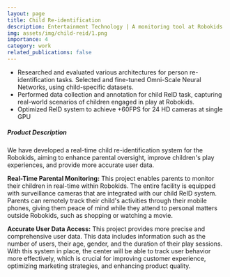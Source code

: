 ```yaml
---
layout: page
title: Child Re-identification
description: Entertainment Technology | A monitoring tool at Robokids
img: assets/img/child-reid/1.png
importance: 4
category: work
related_publications: false
---
```


- Researched and evaluated various architectures for person re-identification tasks. Selected and fine-tuned Omni-Scale Neural Networks, using child-specific datasets.
- Performed data collection and annotation for child ReID task, capturing real-world scenarios of children engaged in play at Robokids.
- Optimized ReID system to achieve +60FPS for 24 HD cameras at single GPU



##### **Product Description**

We have developed a real-time child re-identification system for the Robokids, aiming to enhance parental oversight, improve children's play experiences, and provide more accurate user data. 


**Real-Time Parental Monitoring:**
This project enables parents to monitor their children in real-time within Robokids. The entire facility is equipped with surveillance cameras that are integrated with our child ReID system. Parents can remotely track their child's activities through their mobile phones, giving them peace of mind while they attend to personal matters outside Robokids, such as shopping or watching a movie.

**Accurate User Data Access:**
This project provides more precise and comprehensive user data. This data includes information such as the number of users, their age, gender, and the duration of their play sessions. With this system in place, the center will be able to track user behavior more effectively, which is crucial for improving customer experience, optimizing marketing strategies, and enhancing product quality.



